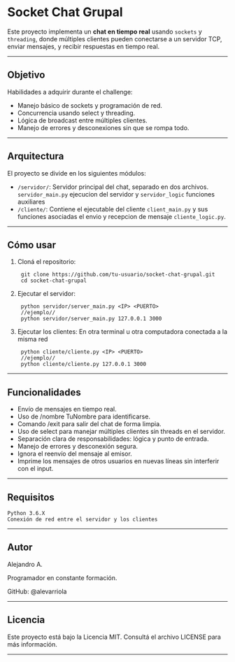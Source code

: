 # Socket Chat Grupal 

Este proyecto implementa un **chat en tiempo real** usando `sockets` y `threading`, donde múltiples clientes pueden conectarse a un servidor TCP, enviar mensajes, y recibir respuestas en tiempo real.

---
## Objetivo

Habilidades a adquirir durante el challenge:

- Manejo básico de sockets y programación de red.
- Concurrencia usando select y threading.
- Lógica de broadcast entre múltiples clientes.
- Manejo de errores y desconexiones sin que se rompa todo.

---
## Arquitectura

El proyecto se divide en los siguientes módulos:

- `/servidor/`: Servidor principal del chat, separado en dos archivos. `servidor_main.py` ejecucion del servidor y `servidor_logic` funciones auxiliares 
- `/cliente/`: Contiene el ejecutable del cliente `client_main.py` y sus funciones asociadas el envio y recepcion de mensaje `cliente_logic.py`.

---
##  Cómo usar

1. Cloná el repositorio:
   ```
    git clone https://github.com/tu-usuario/socket-chat-grupal.git
    cd socket-chat-grupal
   ```
2. Ejecutar el servidor:
   ```
    python servidor/server_main.py <IP> <PUERTO>
    //ejemplo//
    python servidor/server_main.py 127.0.0.1 3000
   ```
2. Ejecutar los clientes: En otra terminal u otra computadora conectada a la misma red
   ```
    python cliente/cliente.py <IP> <PUERTO>
    //ejemplo//
    python cliente/cliente.py 127.0.0.1 3000
   ```

---
##  Funcionalidades

- Envío de mensajes en tiempo real.
- Uso de /nombre TuNombre para identificarse.
- Comando /exit para salir del chat de forma limpia.
- Uso de select para manejar múltiples clientes sin threads en el servidor.
- Separación clara de responsabilidades: lógica y punto de entrada.
- Manejo de errores y desconexión segura.
- Ignora el reenvío del mensaje al emisor.
- Imprime los mensajes de otros usuarios en nuevas líneas sin interferir con el input.

---
## Requisitos

```
Python 3.6.X
Conexión de red entre el servidor y los clientes
```

---
## Autor

Alejandro A.

Programador en constante formación.

GitHub: @alevarriola

---
## Licencia

Este proyecto está bajo la Licencia MIT.
Consultá el archivo LICENSE para más información.

---
